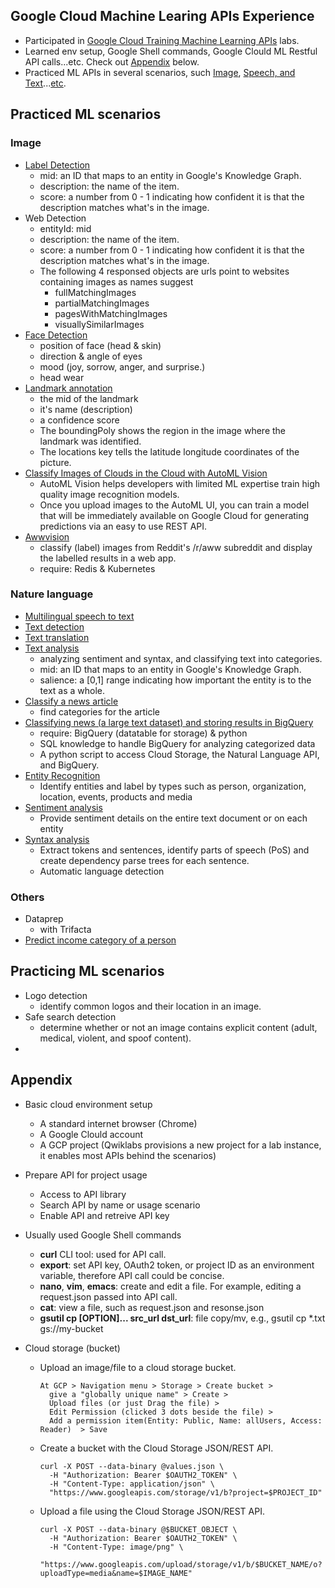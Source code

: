 ## Google Cloud Machine Learing APIs Experience

- Participated in [Google Cloud Training Machine Learning APIs](https://google.qwiklabs.com/) labs.
- Learned env setup, Google Shell commands, Google Clould ML Restful API calls...etc. Check out [Appendix](#appendix) below.
- Practiced ML APIs in several scenarios, such [Image](#image), [Speech, and Text](#nature-language)...[etc](#others).

## Practiced ML scenarios
### Image
* [Label Detection](label_detection)
  * mid: an ID that maps to an entity in Google's Knowledge Graph.
  * description: the name of the item.
  * score: a number from 0 - 1 indicating how confident it is that the description matches what's in the image.
* Web Detection
  * entityId: mid
  * description: the name of the item.
  * score: a number from 0 - 1 indicating how confident it is that the description matches what's in the image.
  * The following 4 responsed objects are urls point to websites containing images as names suggest
    * fullMatchingImages
    * partialMatchingImages
    * pagesWithMatchingImages
    * visuallySimilarImages
* [Face Detection](face_detection)
  * position of face (head & skin)
  * direction & angle of eyes
  * mood (joy, sorrow, anger, and surprise.)
  * head wear
* [Landmark annotation](landmark_annotation)
  * the mid of the landmark
  * it's name (description) 
  * a confidence score
  * The boundingPoly shows the region in the image where the landmark was identified.
  * The locations key tells the latitude longitude coordinates of the picture.  
* [Classify Images of Clouds in the Cloud with AutoML Vision](image_classification)
  * AutoML Vision helps developers with limited ML expertise train high quality image recognition models.
  * Once you upload images to the AutoML UI, you can train a model that will be immediately available on Google Cloud for generating predictions via an easy to use REST API.  
* [Awwvision](awwvision)
  * classify (label) images from Reddit's /r/aww subreddit and display the labelled results in a web app.
  * require: Redis & Kubernetes
  
### Nature language
* [Multilingual speech to text](speech_to_text)
* [Text detection](text_detection)
* [Text translation](text_translation)
* [Text analysis](text_analysis)
  * analyzing sentiment and syntax, and classifying text into categories.
  * mid: an ID that maps to an entity in Google's Knowledge Graph.
  * salience: a [0,1] range indicating how important the entity is to the text as a whole.   
* [Classify a news article]()
  * find categories for the article
* [Classifying news (a large text dataset) and storing results in BigQuery]()
  * require: BigQuery (datatable for storage) & python
  * SQL knowledge to handle BigQuery for analyzing categorized data
  * A python script to access Cloud Storage, the Natural Language API, and BigQuery.
* [Entity Recognition](entity_recognition)
  * Identify entities and label by types such as person, organization, location, events, products and media
* [Sentiment analysis](sentiment_analysis)
  * Provide sentiment details on the entire text document or on each entity
* [Syntax analysis](syntax_analysis)
  * Extract tokens and sentences, identify parts of speech (PoS) and create dependency parse trees for each sentence.
  * Automatic language detection
  
### Others
 * Dataprep
   * with Trifacta
* [Predict income category of a person](predict_income)

## Practicing ML scenarios
* Logo detection
  * identify common logos and their location in an image.
* Safe search detection
  * determine whether or not an image contains explicit content (adult, medical, violent, and spoof content).
* []()
  
## Appendix
- Basic cloud environment setup
  * A standard internet browser (Chrome)
  * A Google Clould account
  * A GCP project (Qwiklabs provisions a new project for a lab instance, it enables most APIs behind the scenarios)
  
- Prepare API for project usage
  * Access to API library
  * Search API by name or usage scenario
  * Enable API and retreive API key
  
- Usually used Google Shell commands
  * **curl** CLI tool: used for API call. 
  * **export**: set API key, OAuth2 token, or project ID as an environment variable, therefore API call could be concise.
  * **nano**, **vim**, **emacs**: create and edit a file. For example, editing a request.json passed into API call.
  * **cat**: view a file, such as request.json and resonse.json
  * **gsutil cp [OPTION]... src_url dst_url**: file copy/mv, e.g., gsutil cp \*.txt gs://my-bucket

- Cloud storage (bucket)
  * Upload an image/file to a cloud storage bucket. 
     ```
    At GCP > Navigation menu > Storage > Create bucket > 
       give a "globally unique name" > Create > 
       Upload files (or just Drag the file) > 
       Edit Permission (clicked 3 dots beside the file) > 
       Add a permission item(Entity: Public, Name: allUsers, Access: Reader)  > Save
      ```
  * Create a bucket with the Cloud Storage JSON/REST API.
    ```
    curl -X POST --data-binary @values.json \
      -H "Authorization: Bearer $OAUTH2_TOKEN" \
      -H "Content-Type: application/json" \
      "https://www.googleapis.com/storage/v1/b?project=$PROJECT_ID"
    ```
  * Upload a file using the Cloud Storage JSON/REST API.
    ``` 
    curl -X POST --data-binary @$BUCKET_OBJECT \
      -H "Authorization: Bearer $OAUTH2_TOKEN" \
      -H "Content-Type: image/png" \
      "https://www.googleapis.com/upload/storage/v1/b/$BUCKET_NAME/o?uploadType=media&name=$IMAGE_NAME"
    ```    

